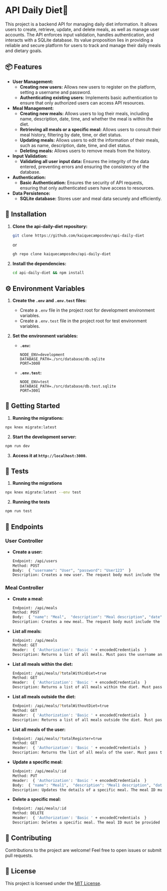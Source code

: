 # API Daily Diet🍴

This project is a backend API for managing daily diet information. It allows users to create, retrieve, update, and delete meals, as well as manage user accounts. The API enforces input validation, handles authentication, and interacts with a SQLite database. Its value proposition lies in providing a reliable and secure platform for users to track and manage their daily meals and dietary goals.

## 📦 Features

- **User Management:**
    - **Creating new users:** Allows new users to register on the platform, setting a username and password.
    - **Authenticating existing users:** Implements basic authentication to ensure that only authorized users can access API resources.
- **Meal Management:**
    - **Creating new meals:** Allows users to log their meals, including name, description, date, time, and whether the meal is within the diet.
    - **Retrieving all meals or a specific meal:** Allows users to consult their meal history, filtering by date, time, or diet status.
    - **Updating meals:** Allows users to edit the information of their meals, such as name, description, date, time, and diet status.
    - **Deleting meals:** Allows users to remove meals from the history.
- **Input Validation:**
    - **Validating all user input data:** Ensures the integrity of the data entered, preventing errors and ensuring the consistency of the database.
- **Authentication:**
    - **Basic Authentication:** Ensures the security of API requests, ensuring that only authenticated users have access to resources.
- **Data Persistence:**
    - **SQLite database:** Stores user and meal data securely and efficiently. 

## 🚀 Installation

1. **Clone the api-daily-diet repository:**

   ```bash
   git clone https://github.com/kaiquecamposdev/api-daily-diet
   ```

   or

   ```bash
   gh repo clone kaiquecamposdev/api-daily-diet
   ```

2. **Install the dependencies:**

   ```bash
   cd api-daily-diet && npm install
   ```

## ⚙️ Environment Variables 

1. **Create the `.env` and `.env.test` files:**

   - Create a `.env` file in the project root for development environment variables.
   - Create a `.env.test` file in the project root for test environment variables.

2. **Set the environment variables:**

   - **`.env`:**

     ```
     NODE_ENV=development
     DATABASE_PATH=./src/database/db.sqlite 
     PORT=3000 
     ```

   - **`.env.test`:**

     ```
     NODE_ENV=test
     DATABASE_PATH=./src/database/db.test.sqlite 
     PORT=3001 
     ```

## 🚀 Getting Started

1. **Running the migrations:**
```bash
npx knex migrate:latest
```
2. **Start the development server:**
```bash
npm run dev
```
3. **Access it at `http://localhost:3000`.** 

## 🧪 Tests 

1. **Running the migrations**
```bash
npx knex migrate:latest --env test
```
2. **Running the tests**
```bash
npm run test
```

## 🔗 Endpoints 

### User Controller

- **Create a user:**

  ```bash
  Endpoint: /api/users
  Method: POST
  Body:  { "username": "User", "password": "User123"  } 
  Description: Creates a new user. The request body must include the user details.
  ```

### Meal Controller

- **Create a meal:**

  ```bash
  Endpoint: /api/meals
  Method: POST
  Body:  { "name": "Meal",  "description": "Meal description", "date": "12/12/2023", "time": "00:00:00", "withinDiet": false,  } 
  Description: Creates a new meal. The request body must include the meal details.
  ```

- **List all meals:**

  ```bash
  Endpoint: /api/meals
  Method: GET
  Header:  { 'Authorization': 'Basic ' + encodedCredentials  }
  Description: Returns a list of all meals. Must pass the username and password encrypted in base64.
  ```

- **List all meals within the diet:**

  ```bash
  Endpoint: /api/meals/?totalWithinDiet=true
  Method: GET
  Header:  { 'Authorization': 'Basic ' + encodedCredentials  }
  Description: Returns a list of all meals within the diet. Must pass the username and password encrypted in base64.
  ```

- **List all meals outside the diet:**

  ```bash
  Endpoint: /api/meals/?totalWithoutDiet=true
  Method: GET
  Header:  { 'Authorization': 'Basic ' + encodedCredentials  }
  Description: Returns a list of all meals outside the diet. Must pass the username and password encrypted in base64.
  ```

- **List all meals of the user:**

  ```bash
  Endpoint: /api/meals/?totalRegister=true
  Method: GET
  Header:  { 'Authorization': 'Basic ' + encodedCredentials  }
  Description: Returns the list of all meals of the user. Must pass the username and password encrypted in base64.
  ```

- **Update a specific meal:**

  ```bash
  Endpoint: /api/meals/:id
  Method: PUT
  Header:  { 'Authorization': 'Basic ' + encodedCredentials  }
  Body:  { "name": "Meal1",  "description": "Meal1 description", "date": "01/01/2024", "time": "00:00:00", "withinDiet": true,  } 
  Description: Updates the details of a specific meal. The meal ID must be provided in the URL and the new meal details must be included in the request body. Must pass the username and password encrypted in base64.
  ```

- **Delete a specific meal:**

  ```bash
  Endpoint: /api/meals/:id
  Method: DELETE
  Header:  { 'Authorization': 'Basic ' + encodedCredentials  }
  Description: Deletes a specific meal. The meal ID must be provided in the URL. Must pass the username and password encrypted in base64.
  ```

## 🤝 Contributing 

Contributions to the project are welcome! Feel free to open issues or submit pull requests.

## 📝 License

This project is licensed under the [MIT License](./LICENSE).
